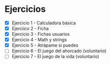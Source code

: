 # Ejercicios
- [x] Ejercicio 1 - Calculadora básica
- [x] Ejerciico 2 - Ficha
- [x] Ejercicio 3 - Fichas usuarios
- [x] Ejercicio 4 - Math y strings
- [x] Ejercicio 5 - Atrápame si puedes
- [ ] Ejercicio 6 - El juego del ahorcado (voluntario)
- [ ] Ejercicio 7 - El juego de la vida (voluntario)
